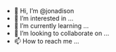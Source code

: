 - 👋 Hi, I’m @jonadison
- 👀 I’m interested in ...
- 🌱 I’m currently learning ...
- 💞️ I’m looking to collaborate on ...
- 📫 How to reach me ...

<!---
jonadison/jonadison is a ✨ special ✨ repository because its `README.md` (this file) appears on your GitHub profile.
You can click the Preview link to take a look at your changes.
--->
